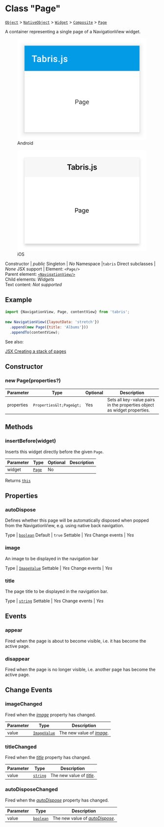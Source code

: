 ---
---
# Class "Page"

<span style="white-space:nowrap;">[`Object`](https://developer.mozilla.org/en-US/docs/Web/JavaScript/Reference/Global_Objects/Object)</span> > <span style="white-space:nowrap;">[`NativeObject`](NativeObject.md)</span> > <span style="white-space:nowrap;">[`Widget`](Widget.md)</span> > <span style="white-space:nowrap;">[`Composite`](Composite.md)</span> > <span style="white-space:nowrap;">[`Page`](Page.md)</span>

A container representing a single page of a NavigationView widget.


<div class="tabris-image"><figure><div><img srcset="img/android/Page.png 2x" src="img/android/Page.png" alt="Page on Android"/></div><figcaption>Android</figcaption></figure><figure><div><img srcset="img/ios/Page.png 2x" src="img/ios/Page.png" alt="Page on iOS"/></div><figcaption>iOS</figcaption></figure></div>

Constructor | *public*
Singleton | *No*
Namespace |`tabris`
Direct subclasses | *None*
JSX support | Element: `<Page/>`<br/>Parent element: [`<NavigationView/>`](NavigationView.md)<br/>Child elements: *Widgets*<br/>Text content: *Not supported*<br/>

## Example
```js
import {NavigationView, Page, contentView} from 'tabris';

new NavigationView({layoutData: 'stretch'})
  .append(new Page({title: 'Albums'}))
  .appendTo(contentView);
```

See also:
  
[<span class='language jsx'>JSX</span> Creating a stack of pages](https://playground.tabris.com/?gitref=v3.1.0&snippet=navigationview-page-stacked.jsx)

## Constructor

### new Page(properties?)

Parameter|Type|Optional|Description
-|-|-|-
properties | <span style="white-space:nowrap;">`Properties&lt;Page&gt;`</span> | Yes | Sets all key-value pairs in the properties object as widget properties.

## Methods

### insertBefore(widget)



Inserts this widget directly before the given `Page`.


Parameter|Type|Optional|Description
-|-|-|-
widget | <span style="white-space:nowrap;">[`Page`](Page.md)</span> | No | 


Returns <span style="white-space:nowrap;">[`this`](#)</span>


## Properties

### autoDispose


Defines whether this page will be automatically disposed when popped from the NavigationView, e.g. using native back navigation.

Type | <span style="white-space:nowrap;">[`boolean`](https://developer.mozilla.org/en-US/docs/Web/JavaScript/Data_structures#Boolean_type)</span>
Default | `true`
Settable | *Yes*
Change events | *Yes*




### image


An image to be displayed in the navigation bar

Type | <span style="white-space:nowrap;">[`ImageValue`](../types.md#imagevalue)</span>
Settable | *Yes*
Change events | *Yes*




### title


The page title to be displayed in the navigation bar.

Type | <span style="white-space:nowrap;">[`string`](https://developer.mozilla.org/en-US/docs/Web/JavaScript/Data_structures#String_type)</span>
Settable | *Yes*
Change events | *Yes*





## Events

### appear

Fired when the page is about to become visible, i.e. it has become the active page.

### disappear

Fired when the page is no longer visible, i.e. another page has become the active page.

## Change Events

### imageChanged

Fired when the [*image*](#image) property has changed.

Parameter|Type|Description
-|-|-
value | <span style="white-space:nowrap;">[`ImageValue`](../types.md#imagevalue)</span> | The new value of [*image*](#image).

### titleChanged

Fired when the [*title*](#title) property has changed.

Parameter|Type|Description
-|-|-
value | <span style="white-space:nowrap;">[`string`](https://developer.mozilla.org/en-US/docs/Web/JavaScript/Data_structures#String_type)</span> | The new value of [*title*](#title).

### autoDisposeChanged

Fired when the [*autoDispose*](#autodispose) property has changed.

Parameter|Type|Description
-|-|-
value | <span style="white-space:nowrap;">[`boolean`](https://developer.mozilla.org/en-US/docs/Web/JavaScript/Data_structures#Boolean_type)</span> | The new value of [*autoDispose*](#autodispose).

